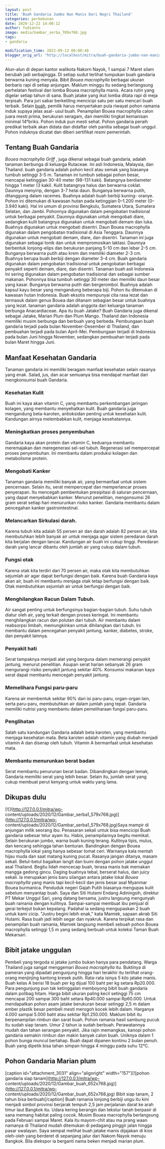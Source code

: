 ```yaml
---
layout: post
title: 'Buah Gandaria Jumbo Nan Manis Dari Negri Thailand'
categories: perkebunan
date: 2020-12-22 14:00:12
author: Yudianto
image: media/Gambar_serba_789x768.jpg
tags:
- gandaria

modification_time: 2022-09-13 08:00:48
blogger_orig_url: "http://localhost/mitra/buah-gandaria-jumbo-nan-manis.html"
---
```


Alun-alun di depan kantor walikota Nakorn Nayok, 1 sampai 7 Maret silam
berubah jadi serbajingga. Di setiap sudut terlihat tumpukan buah gandaria
berwarna kuning menyala. Bibit _Bouea macrophylla_ berbagai ukuran berbaris
rapi di setiap anjungan. Maklum minggu itu sedang berlangsung perhelatan
festival dan lomba Bouea macrophylla manis. Acara rutin yang digelar setiap
tahun di sana. Buah jatake yang ikut lomba ditata rapi di meja terpisah. Para
juri sabar berkeliling mencicipi satu per satu mencari buah terbaik. Selain
[buah](https://tropical.theferns.info/viewtropical.php?id=Bouea+macrophylla),
pemilik harus menyertakan pula riwayat pohon ramania induk supaya jelas asal-
usul buah. Penampilan Bouea macrophylla calon juara mesti prima, berukuran
seragam, dan memiliki tingkat kemanisan minimal 14°briks. Pohon induk pun
mesti sehat. Pohon gandaria peraih predikat terbaik akan didata dan didaftar
oleh panitia sebagai buah unggul. Pohon induknya dicatat dan diberi sertifikat
resmi pemerintah.

## Tentang Buah Gandaria

_Bouea macrophylla Griff_ , juga dikenal sebagai buah gandaria, adalah tanaman
berbunga di keluarga Rutaceae. Ini asli Indonesia, Malaysia, dan Thailand.
buah gandaria adalah pohon kecil atau semak yang biasanya tumbuh setinggi 3-5
m. Tanaman ini tumbuh sebagai pohon besar, mencapai ketinggian 30-40 meter
(98-131 kaki). Batangnya berdiameter hingga 1 meter (3 kaki). Kulit batangnya
halus dan berwarna coklat. Daunnya menyirip, dengan 3-7 helai daun. Bunganya
berwarna putih, ditanggung dalam racemes. Buahnya adalah buah berbiji kuning-
oranye. Pohon ini ditemukan di kawasan hutan pada ketinggian 0–1.200 meter
(0–3.940 kaki). Hal ini umum di provinsi Bengkulu, Sumatera Utara, Sumatera
Selatan, dan Jambi. Pohonnya digunakan dalam pengobatan tradisional untuk
berbagai penyakit. Daunnya digunakan untuk mengobati diare, sedangkan kulit
batangnya digunakan untuk mengobati demam dan luka. Buahnya digunakan untuk
mengobati disentri. Daun Bouea macrophylla digunakan dalam pengobatan
tradisional di Asia Tenggara. Daunnya digunakan untuk mengobati demam, diare,
dan disentri. Tanaman ini juga digunakan sebagai tonik dan untuk mempromosikan
laktasi. Daunnya berbentuk lonjong-elips dan berukuran panjang 5-10 cm dan
lebar 2-5 cm. Bunganya berwarna putih atau krem ​​dan memiliki diameter 2-3
cm. Buahnya berupa buah berbiji dengan diameter 3-4 cm. Buah gandaria
digunakan dalam pengobatan tradisional untuk pengobatan berbagai penyakit
seperti demam, diare, dan disentri. Tanaman buah asli Indonesia Ini sering
digunakan dalam pengobatan tradisional dan sebagai sumber makanan. Pohonnya
bisa tumbuh setinggi 30 meter dan memiliki daun besar yang kasar. Bunganya
berwarna putih dan bergerombol. Buahnya adalah kapsul kayu besar yang
mengandung beberapa biji. Pohon itu ditemukan di kawasan hutan Indonesia. Buah
eksotis mempunyai cita rasa lezat dan termasuk dalam genus Bouea dan ditanam
sebagian besar untuk buahnya yang lezat. tanaman gandaria adalah anggota dari
keluarga tanaman berbunga Anacardiaceae. Apa itu buah Jatake? Buah Gandaria
juga dikenal sebagai Jatake, Marian Plum dan Plum Mango. Thailand dan
Indonesia memiliki musim berbunga dan berbuah yang berbeda. Pembungaan buah
gandaria terjadi pada bulan November-Desember di Thailand, dan pembuahan
terjadi pada bulan April-Mei. Pembungaan terjadi di Indonesia pada bulan Juni
hingga November, sedangkan pembuahan terjadi pada bulan Maret hingga Juni.

## Manfaat Kesehatan Gandaria

Tanaman gandaria ini memiliki beragam manfaat kesehatan selain rasanya yang
enak. Salad, jus, dan acar semuanya bisa mendapat manfaat dari mengkonsumsi
buah Gandaria.

### Kesehatan Kulit

Buah ini kaya akan vitamin C, yang membantu perkembangan jaringan kolagen,
yang membantu menyehatkan kulit. Buah gandaria juga mengandung beta-karoten,
antioksidan penting untuk kesehatan kulit. Kandungan airnya melembabkan kulit,
menjaga kesehatannya.

### Meningkatkan proses penyembuhan

Gandaria kaya akan protein dan vitamin C, keduanya membantu meremajakan dan
meregenerasi sel-sel tubuh. Regenerasi sel mempercepat proses penyembuhan. Ini
membantu dalam produksi kolagen dan metabolisme protein.

### Mengobati Kanker

Tanaman gandaria memiliki banyak air, yang bermanfaat untuk sistem pencernaan.
Selain itu, serat mempercepat dan memperlancar proses penyerapan. Itu mencegah
pembentukan presipitasi di saluran pencernaan, yang dapat menyebabkan kanker.
Menurut penelitian, mengonsumsi 26 gram serat setiap hari menurunkan risiko
kanker. Gandaria membantu dalam pencegahan kanker gastrointestinal.

### Melancarkan Sirkulasi darah.

Karena tubuh kita adalah 55 persen air dan darah adalah 82 persen air, kita
membutuhkan lebih banyak air untuk menjaga agar sistem peredaran darah kita
berjalan dengan lancar. Kandungan air buah ini cukup tinggi. Peredaran darah
yang lancar dibantu oleh jumlah air yang cukup dalam tubuh.

### Fungsi otak

Karena otak kita terdiri dari 70 persen air, maka otak kita membutuhkan
sejumlah air agar dapat berfungsi dengan baik. Karena buah Gandaria kaya akan
air, buah ini membantu menjaga otak tetap berfungsi dengan baik. Otak
membutuhkan sejumlah air untuk berfungsi dengan baik.

### Menghilangkan Racun Dalam Tubuh.

Air sangat penting untuk berfungsinya bagian-bagian tubuh. Suhu tubuh diatur
oleh air, yang terkait dengan proses keringat. Ini membantu menghilangkan
racun dan polutan dari tubuh. Air membantu dalam reabsorpsi limbah,
memungkinkan untuk dihilangkan dari tubuh. Ini membantu dalam pencegahan
penyakit jantung, kanker, diabetes, stroke, dan penyakit lainnya.

### Penyakit hati

Serat tampaknya menjadi alat yang berguna dalam memerangi penyakit jantung,
menurut penelitian. Asupan serat harian sebanyak 26 gram mengurangi risiko
penyakit jantung sekitar 40%. Konsumsi makanan kaya serat dapat membantu
mencegah penyakit jantung.

### Memelihara Fungsi paru-paru

Karena air membentuk sekitar 90% dari isi paru-paru, organ-organ lain, serta
paru-paru, membutuhkan air dalam jumlah yang tepat. Gandaria memiliki nutrisi
yang membantu dalam pemeliharaan fungsi paru-paru.

### Penglihatan

Salah satu kandungan Gandaria adalah beta karoten, yang membantu menjaga
kesehatan mata. Beta karoten adalah vitamin yang diubah menjadi vitamin A dan
diserap oleh tubuh. Vitamin A bermanfaat untuk kesehatan mata.

### Membantu menurunkan berat badan

Serat membantu penurunan berat badan. Dibandingkan dengan lemak, Gandaria
memiliki serat yang lebih besar. Selain itu, jumlah serat yang cukup membuat
perut kenyang untuk waktu yang lama.

## Dikupas dulu

[![](http://127.0.0.1/mitra/wp-
content/uploads/2020/12/Gambar_serba1_579x768.jpg)](http://127.0.0.1/mitra/wp-
content/uploads/2020/12/Gambar_serba1_579x768.jpg)Saya mampir di anjungan
milik seorang ibu. Penasaran sekali untuk bisa mencicipi Buah gandaria sebesar
telur ayam itu. Habis, penampilannya begitu memikat. Selain berukuran jumbo,
warna buah kuning terang. Kulitnya tipis, mulus, dan kencang sehingga tahan
benturan. Bandingkan dengan Bouea macrophylla lokal yang hanya sebesar tomat
ceri. Warnanya kala mentah hijau muda dan saat matang kuning pucat. Rasanya
jangan ditanya, masam sekali. Betul-betul bagaikan langit dan bumi dengan
pohon jatake unggul asal Thailand. Begitu lidah mencecap buah, terasa manis
bak memakan mangga gedong gincu. Daging buahnya tebal, berserat halus, dan
juicy sekali. Ia merupakan jenis baru silangan antara jatake lokal _Bouea
macrophylla_ yang manis tapi kecil-kecil dan jenis besar asal Myanmar Bouea
burmanica. Penduduk negeri Gajah Putih biasanya mengupas kulit sebelum
menyantap buah. Saya dan Siti Hutami Endang Adiningsih, direktur PT Mekar
Unggul Sari, yang datang bersama, justru langsung mengunyah buah ramania
dengan kulitnya. Sampai-sampai membuat ibu penjual di gerai terkejut bukan
kepalang. Padahal ia sedang mengupaskan 2 buah untuk kami cicip. "Justru
begini lebih enak," kata Mamiek, sapaan akrab Siti Hutami. Rasa buah jadi
lebih segar dan nyakruk. Karena terpikat rasa dan penampilan buah ramania,
Mamiek langsung membeli sebuah pohon Bouea macrophylla setinggi 1,5 m yang
sedang berbuah untuk koleksi Taman Buah Mekarsari.

## Bibit jatake unggulan

Pembeli yang tergoda si jatake jumbo bukan hanya para pendatang. Warga
Thailand juga sangat menggemari _Bouea macrophylla_ itu. Buktinya di pameran
yang dipadati pengunjung hingga hari terakhir itu terlihat orang-orang
menjinjing kantong kresek putih. Rata-rata isinya 5 kilo jatake manis. Buah
kelas A berisi 18 buah per kg dijual 100 baht per kg setara Rp20.000. Para
pengunjung pun tak ketinggalan memboyong bibit buah gandaria dalam polibag
hitam. Harga bibit ukuran paling kecil setinggi 75 cm mencapai 200 sampai 300
baht setara Rp40.000 sampai Rp60.000. Untuk mendapatkan pohon asam jatake
berukuran besar setinggi 2,5 m dalam ember plastik besar pembeli mesti merogoh
kocek lebih dalam. Harganya 4.000 sampai 5.000 baht atau sekitar Rp1.250.000.
Maklum bibit itu berpenampilan rimbun dan sarat buah. Pohon ramania hasil
sambung pucuk itu sudah siap tanam. Umur 2 tahun ia sudah berbuah.
Perawatannya mudah dan tahan serangan penyakit. Jika rajin memangkas, kanopi
pohon gandaria semakin rimbun dan makin banyak calon buah. Uniknya dalam 1
pohon bunga muncul bertahap. Buah dapat dipanen kontinu 2 bulan penuh. Buah
yang dipetik bisa tahan simpan hingga 4 minggu pada suhu 12°C.

## Pohon Gandaria Marian plum

[caption id="attachment_3031" align="alignright" width="157"][![pohon gandaria
siap tanam](http://127.0.0.1/mitra/wp-
content/uploads/2020/12/Gambar_buah_652x768.jpg)](http://127.0.0.1/mitra/wp-
content/uploads/2020/12/Gambar_buah_652x768.jpg) Bibit siap tanam, 2 tahun
bisa berbuah[/caption] Buah ramania lonjong berbiji ungu itu kini menjadi
simbol provinsi berjarak tempuh 2,5 jam perjalanan darat ke arah timur laut
Bangkok itu. Udara kering berangin dan tekstur tanah berpasir di sana memang
habitat paling cocok. Musim Bouea macrophylla berlangsung pada Februari sampai
Maret. Kala itu mayom-chit atau ma prang waan namanya di Thailand mudah
ditemukan di pedagang pinggir jalan hingga pasar swalayan. Saya sempat melihat
buah jatake manis dijajakan di kios oleh-oleh yang berderet di sepanjang jalur
dari Nakom Nayok menuju Bangkok. Bila diekspor ia berganti nama beken menjadi
marian plum.


